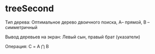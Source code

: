 # treeSecond
Тип дерева: Оптимальное дерево двоичного поиска, А– прямой, В – симметричный

Вывод деревьев на экран: Левый сын, правый брат (указатели)

Операция: С = A ⋂ B 
